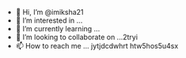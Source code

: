 - 👋 Hi, I’m @imiksha21
- 👀 I’m interested in ...
- 🌱 I’m currently learning ...
- 💞️ I’m looking to collaborate on ...2tryi
- 📫 How to reach me ...
 jytjdcdwhrt  htw5hos5u4sx
<!---
imiksha21/imiksha21 is a ✨ special ✨ repository because its `README.md` (this file) appears on your GitHub profile.
You can click the Preview link to take a look at your changes.
--->
